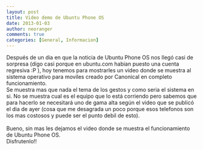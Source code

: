 ```yaml
---
layout: post
title: Video demo de Ubuntu Phone OS
date: 2013-01-03
author: neoranger
comments: true
categories: [General, Informacion]
---
```

Después de un dia en que la noticia de Ubuntu Phone OS nos llegó casi de sorpresa (digo casi porque en ubuntu.com habian puesto una cuenta regresiva :P ), hoy tenemos para mostrarles un video donde se muestra al sistema operativo para moviles creado por Canonical en completo funcionamiento.<br />Se muestra mas que nada el tema de los gestos y como seria el sistema en si. No se muestra cual es el equipo que lo está corriendo pero sabemos que para hacerlo se necesitará uno de gama alta según el video que se publicó el dia de ayer (cosa que me desagrada un poco porque esos telefonos son los mas costosos y puede ser el punto debil de esto).<br /><br />Bueno, sin mas les dejamos el video donde se muestra el funcionamiento de Ubuntu Phone OS.<br />Disfrutenlo!!<br /><br /><div class="separator" style="clear:both;text-align:center;"></div><br />
